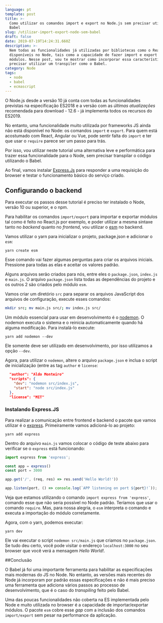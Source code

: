 ```yaml
---
language: pt
template: post
title: >-
  Como utilizar os comandos import e export no Node.js sem precisar utilizar
  Babel
slug: /utilizar-import-export-node-sem-babel
draft: false
date: 2019-07-19T14:24:31.660Z
description: >-
  Nem todas as funcionalidades já utilizadas por bibliotecas como o React estão
  disponíveis no Node, tais como a capacidade de fazer import e export de
  módulos. Nesse post, vou te mostrar como incorporar essa característica sem
  precisar utilizar um transpiler como o Babel.
category: Node
tags:
  - node
  - babel
  - ecmascript
---
```

O Node.js desde a versão 10 já conta com todas as funcionalidades previstas na especificação ES2018 e a versão com as *últimas atualizações* recomendada para download - 12.6 - já implementa todos os recursos do ES2019.

No entanto, uma funcionalidade muito utilizada por frameworks JS ainda não está disponível no Node: os comandos `import` e `export`. Para quem está acostumado com React, Angular ou Vue, pode sentir falta do `import` e ter que usar o `require` parece ser um passo para trás.

Por isso, vou utilizar neste tutorial uma alternativa leve e performática para trazer essa funcionalidade para o Node, sem precisar transpilar o código utilizando o Babel.

Ao final, vamos instalar [Express.Js](https://www.expressjs.com) para responder a uma requisição do browser e testar o funcionamento básico do serviço criado.

## Configurando o backend

Para executar os passos desse tutorial é preciso ter instalado o Node, versão 10 ou superior, e o npm.

Para habilitar os comandos `import/export` para importar e exportar módulos tal como é feito no React.js por exemplo, e poder utilizar a mesma sintaxe tanto no *backend* quanto no *frontend*, vou utilizar o [esm](https://github.com/standard-things/esm) no backend.

Vamos utilizar o yarn para inicializar o projeto, package.json e adicionar o `esm`:

```
yarn create esm
```

Esse comando vai fazer algumas perguntas para criar os arquivos iniciais. Pressione <Enter> para todas as elas e aceitar os valores padrão.

Alguns arquivos serão criados para nós, entre eles o `package.json`, `index.js` e `main.js`. O arquivo `package.json` lista todas as dependências do projeto e os outros 2 são criados pelo módulo `esm`.

Vamos criar um diretório `src` para separar os arquivos JavaScript dos arquivos de configuração, execute esses comandos:

```sh
mkdir src; mv main.js src/; mv index.js src/
```

Um módulo essencial para usar em desenvolvimento é o [nodemon](https://nodemon.io/). O nodemon executa o sistema e o reinicia automaticamente quando há alguma modificação. Para instalá-lo execute:

```
yarn add nodemon --dev
```

Ele somente deve ser utilizado em desenvolvimento, por isso utilizamos a opção `--dev`.

Agora, para utilizar o `nodemon`, altere o arquivo `package.json` e inclua o script de inicialização (entre as tag `author` e `license`:

```json
  "author": "Aldo Monteiro"  
  "scripts": {
    "dev": "nodemon src/index.js",
    "start": "node src/index.js"
  },
  "license": "MIT"
```

### Instalando Express.JS

Para realizar a comunicação entre frontend e backend o pacote que vamos utilizar é o [express](https://expressjs.com). Primeiramente vamos adicioná-lo ao projeto:

```
yarn add express
```

Dentro do arquivo `main.js` vamos colocar o código de teste abaixo para verificar se o `express` está funcionando:

```js
import express from 'express';

const app = express()
const port = 3000

app.get('/', (req, res) => res.send('Hello World!'))

app.listen(port, () => console.log(`APP listening on port ${port}!`));
```

Veja que estamos utilizando o comando `import express from 'express'`, comando esse que não seria possível no Node padrão. Teríamos que usar o comando `require`. Mas, para nossa alegria, o `esm` interpreta o comando e executa a importação do módulo corretamente.

Agora, com o yarn, podemos executar:

````
yarn dev
````

Ele vai executar o script `nodemon src/main.js` que criamos no `package.json`. Se tudo deu certo, você pode visitar o endereço `localhost:3000` no seu browser que você verá a mensagem *Hello World!*.

##Conclusão

O Babel já foi uma importante ferramenta para habilitar as especificações mais modernas do JS no Node. No entanto, as versões mais recentes do Node já incorporam por padrão essas especificações e não é mais preciso uma ferramenta que adiciona vários passos ao processo de desenvolvimento, que é o caso do *transpiling* feito pelo Babel.

Uma das poucas funcionalidades não coberta na ES implementada pelo Node e muito utilizada no browser é a capacidade de importar/exportar módulos. O pacote `esm` cobre esse *gap* com a inclusão dos comandos `import/export` sem pesar na performance da aplicação.
